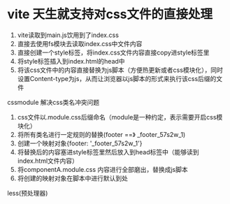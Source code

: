 # vite 天生就支持对css文件的直接处理
1. vite读取到main.js饮用到了index.css
2. 直接去使用fs模块去读取index.css中文件内容
3. 直接创建一个style标签，将index.css文件内容直接copy进style标签里
4. 将style标签插入到index.html的head中
5. 将该css文件中的内容直接替换为js脚本（方便热更新或者css模块化），同时设置Content-type为js，从而让浏览器以js脚本的形式来执行该css后缀的文件

cssmodule 解决css类名冲突问题
1. css文件以.module.css后缀命名（module是一种约定，表示需要开启css模块化）
2. 将所有类名进行一定规则的替换(footer ==》 _footer_57s2w_1)
3. 创建一个映射对象{footer: '_footer_57s2w_1'}
4. 将替换后的内容塞进style标签里然后放入到head标签中（能够读到index.html文件内容）
5. 将componentA.module.css 内容进行全部磨出，替换成js脚本
6. 将创建的映射对象在脚本中进行默认到处

less(预处理器)

